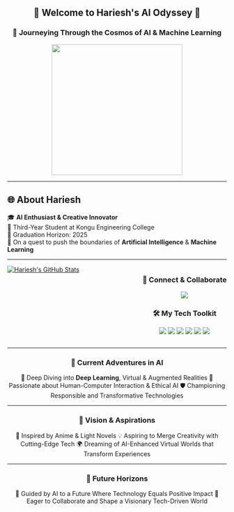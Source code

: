 <div align="center">
    <h2>🌟 Welcome to Hariesh's AI Odyssey 🌟</h2>
    <h3>🚀 Journeying Through the Cosmos of AI & Machine Learning</h3>
    <img src="https://media.giphy.com/media/13HgwGsXF0aiGY/giphy.gif" width="300px"/>
</div>

---

## 🌐 About Hariesh

🎓 **AI Enthusiast & Creative Innovator**  
🏫 Third-Year Student at Kongu Engineering College  
🎯 Graduation Horizon: 2025  
🌱 On a quest to push the boundaries of **Artificial Intelligence** & **Machine Learning**

---

<div style="display: flex; justify-content: space-between; align-items: flex-start;">
    <div>
        <a href="https://github.com/Hariesh-Kai">
            <img src="https://github-readme-stats.vercel.app/api?username=Hariesh-Kai&show_icons=true&theme=radical" alt="Hariesh's GitHub Stats" />
        </a>
    </div>
    <div>
        <h3 align="center">🔗 Connect & Collaborate</h3>
        <p align="center">
            <a href="https://www.linkedin.com/in/hariesh-r">
                <img src="https://img.shields.io/badge/-LinkedIn-0072B1?style=for-the-badge&logo=LinkedIn&logoColor=white" />
            </a>
            <!-- Uncomment and replace 'LINK_TO_YOUR_TWITTER' with your Twitter link
            <a href="LINK_TO_YOUR_TWITTER">
                <img src="https://img.shields.io/badge/-Twitter-1C9CEA?style=for-the-badge&logo=Twitter&logoColor=white" />
            </a>
            -->
        </p>
        <h3 align="center">🛠️ My Tech Toolkit</h3>
        <p align="center">
            <img src="https://img.shields.io/badge/-Python-3776AB?style=for-the-badge&logo=python&logoColor=white" />
            <img src="https://img.shields.io/badge/-Java-E34F26?style=for-the-badge&logo=java&logoColor=white" />
            <img src="https://img.shields.io/badge/-React-61DAFB?style=for-the-badge&logo=react&logoColor=white" />
            <img src="https://img.shields.io/badge/-HTML5-E34F26?style=for-the-badge&logo=html5&logoColor=white" />
            <img src="https://img.shields.io/badge/-CSS3-1572B6?style=for-the-badge&logo=css3&logoColor=white" />
            <img src="https://img.shields.io/badge/-Bootstrap-563D7C?style=for-the-badge&logo=bootstrap&logoColor=white" />
        </p>
    </div>
</div>

---

<h3 align="center">🌠 Current Adventures in AI</h3>
<p align="center">
    🌌 Deep Diving into <strong>Deep Learning</strong>, Virtual & Augmented Realities  
    🤖 Passionate about Human-Computer Interaction & Ethical AI  
    🛡️ Championing Responsible and Transformative Technologies  
</p>

---

<h3 align="center">🔭 Vision & Aspirations</h3>
<p align="center">
    🎨 Inspired by Anime & Light Novels  
    💡 Aspiring to Merge Creativity with Cutting-Edge Tech  
    🌍 Dreaming of AI-Enhanced Virtual Worlds that Transform Experiences  
</p>

---

<h3 align="center">🌈 Future Horizons</h3>
<p align="center">
    🧭 Guided by AI to a Future Where Technology Equals Positive Impact  
    👥 Eager to Collaborate and Shape a Visionary Tech-Driven World  
</p>
